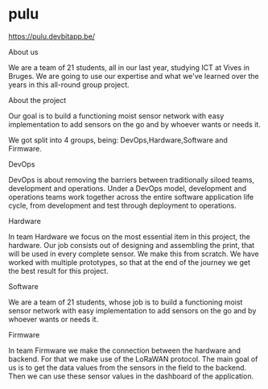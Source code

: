 # pulu

<https://pulu.devbitapp.be/>

About us

We are a team of 21 students, all in our last year, studying ICT at Vives in Bruges. We are going to use our expertise and what we've learned over the years in this all-round group project.

About the project

Our goal is to build a functioning moist sensor network with easy implementation to add sensors on the go and by whoever wants or needs it.

We got split into 4 groups, being: DevOps,Hardware,Software and Firmware.

DevOps

DevOps is about removing the barriers between traditionally siloed teams, development and operations. Under a DevOps model, development and operations teams work together across the entire software application life cycle, from development and test through deployment to operations.



Hardware

In team Hardware we focus on the most essential item in this project, the hardware. Our job consists out of designing and assembling the print, that will be used in every complete sensor. We make this from scratch. We have worked with multiple prototypes, so that at the end of the journey we get the best result for this project.

Software

We are a team of 21 students, whose job is to build a functioning moist sensor network with easy implementation to add sensors on the go and by whoever wants or needs it.



Firmware

In team Firmware we make the connection between the hardware and backend. For that we make use of the LoRaWAN protocol. The main goal of us is to get the data values from the sensors in the field to the backend. Then we can use these sensor values in the dashboard of the application.
